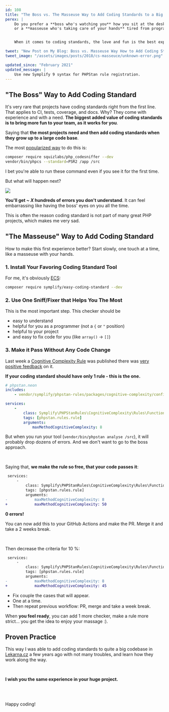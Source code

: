 ```yaml
---
id: 108
title: "The Boss vs. The Masseuse Way to Add Coding Standards to a Big Project"
perex: |
    Do you prefer a **boss who's watching you** how you sit at the desk telling how to sit right
    or a **masseuse who's taking care of your hands** tired from programming with her gentle hands?


    When it comes to coding standards, the love and fun is the best experience with it. Let's look how such "masseuse" can be added to your big project.

tweet: "New Post on My Blog: Boss vs. Masseuse Way How to Add Coding Standards to a Big Project #php #kaizen #fromzerotohero"
tweet_image: "/assets/images/posts/2018/cs-masseuce/unknown-error.png"

updated_since: "February 2021"
updated_message: |
    Use new Symplify 9 syntax for PHPStan rule registration.
---
```


## "The Boss" Way to Add Coding Standard

It's very rare that projects have coding standards right from the first line. That applies to CI, tests, coverage, and docs. Why? They come with experience and with a need. **The biggest added value of coding standards is to bring more fun to your team, as it works for you**.

Saying that **the most projects need and then add coding standards when they grow up to a large code base**.

The most [popularized way](https://akrabat.com/checking-your-code-for-psr-2) to do this is:

```bash
composer require squizlabs/php_codesniffer --dev
vendor/bin/phpcs --standard=PSR2 /app /src
```

I bet you're able to run these command even if you see it for the first time.

But what will happen next?

<img src="/assets/images/posts/2018/cs-masseuce/unknown-error.png">

**You'll get ~ *X* hundreds of errors you don't understand**. It can feel embarrassing like having the boss' eyes on you all the time.

This is often the reason coding standard is not part of many great PHP projects, which makes me very sad.

## "The Masseuse" Way to Add Coding Standard

How to make this first experience better? Start slowly, one touch at a time, like a masseuse with your hands.

### 1. Install Your Favoring Coding Standard Tool

For me, it's obviously [ECS](https://github.com/symplify/easy-coding-standard):

```bash
composer require symplify/easy-coding-standard --dev
```

### 2. Use One Sniff/Fixer that Helps You The Most

This is the most important step. This checker should be

- easy to understand
- helpful for you as a programmer (not a `{` or `"` position)
- helpful to your project
- and easy to fix code for you (like `array()` → `[]`)

### 3. Make it Pass Without Any Code Change

Last week a [Cognitive Complexity Rule](/blog/2018/05/21/is-your-code-readable-by-humans-cognitive-complexity-tells-you/) was published there was [very positive feedback](https://github.com/symplify/symplify/issues/834) on it.

**If your coding standard should have only 1 rule - this is the one.**

```yaml
# phpstan.neon
includes:
    - vendor/symplify/phpstan-rules/packages/cognitive-complexity/config/cognitive-complexity-services.neon

services:
    -
        class: Symplify\PHPStanRules\CognitiveComplexity\Rules\FunctionLikeCognitiveComplexityRule
        tags: [phpstan.rules.rule]
        arguments:
            maxMethodCognitiveComplexity: 8
```

But when you run your tool (`vendor/bin/phpstan analyse /src`), it will probably drop dozens of errors. And we don't want to go to the boss approach.

<br>

Saying that, **we make the rule so free, that your code passes it**:

```diff
 services:
     -
         class: Symplify\PHPStanRules\CognitiveComplexity\Rules\FunctionLikeCognitiveComplexityRule
         tags: [phpstan.rules.rule]
         arguments:
-            maxMethodCognitiveComplexity: 8
+            maxMethodCognitiveComplexity: 50
```

**0 errors!**

You can now add this to your GitHub Actions and make the PR. Merge it and take a 2 weeks break.

<br>

Then decrease the criteria for 10 %:

```diff
 services:
     -
         class: Symplify\PHPStanRules\CognitiveComplexity\Rules\FunctionLikeCognitiveComplexityRule
         tags: [phpstan.rules.rule]
         arguments:
-            maxMethodCognitiveComplexity: 8
+            maxMethodCognitiveComplexity: 45
```

- Fix couple the cases that will appear.
- One at a time.
- Then repeat previous workflow: PR, merge and take a week break.

When **you feel ready**, you can add 1 more checker, make a rule more strict... you get the idea to enjoy your massage :).

## Proven Practice

This way I was able to add coding standards to quite a big codebase in [Lekarna.cz](https://github.com/lekarna) a few years ago with not many troubles, and learn how they work along the way.

<br>

**I wish you the same experience in your huge project.**

<br><br>

Happy coding!
